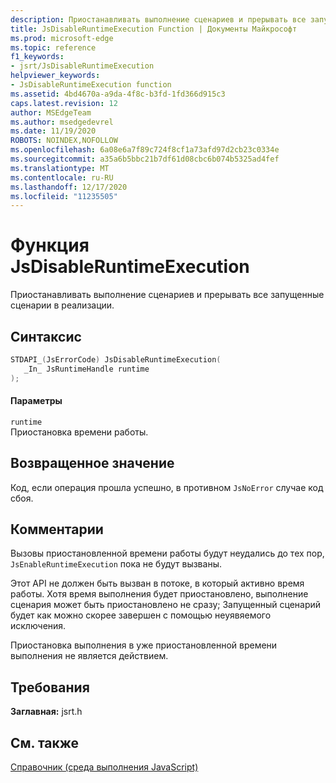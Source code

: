 ```yaml
---
description: Приостанавливать выполнение сценариев и прерывать все запущенные сценарии в реализации.
title: JsDisableRuntimeExecution Function | Документы Майкрософт
ms.prod: microsoft-edge
ms.topic: reference
f1_keywords:
- jsrt/JsDisableRuntimeExecution
helpviewer_keywords:
- JsDisableRuntimeExecution function
ms.assetid: 4bd4670a-a9da-4f8c-b3fd-1fd366d915c3
caps.latest.revision: 12
author: MSEdgeTeam
ms.author: msedgedevrel
ms.date: 11/19/2020
ROBOTS: NOINDEX,NOFOLLOW
ms.openlocfilehash: 6a08e6a7f89c724f8cf1a73afd97d2cb23c0334e
ms.sourcegitcommit: a35a6b5bbc21b7df61d08cbc6b074b5325ad4fef
ms.translationtype: MT
ms.contentlocale: ru-RU
ms.lasthandoff: 12/17/2020
ms.locfileid: "11235505"
---
```

# Функция JsDisableRuntimeExecution

Приостанавливать выполнение сценариев и прерывать все запущенные сценарии в реализации.  
  
## Синтаксис  
  
```cpp  
STDAPI_(JsErrorCode) JsDisableRuntimeExecution(  
   _In_ JsRuntimeHandle runtime  
);  
```  
  
#### Параметры  
 `runtime`  
 Приостановка времени работы.  
  
## Возвращенное значение  
 Код, если операция прошла успешно, в противном `JsNoError` случае код сбоя.  
  
## Комментарии  
 Вызовы приостановленной времени работы будут неудались до тех пор, `JsEnableRuntimeExecution` пока не будут вызваны.  
  
 Этот API не должен быть вызван в потоке, в который активно время работы. Хотя время выполнения будет приостановлено, выполнение сценария может быть приостановлено не сразу; Запущенный сценарий будет как можно скорее завершен с помощью неуявяемого исключения.  
  
 Приостановка выполнения в уже приостановленной времени выполнения не является действием.  
  
## Требования  
 **Заглавная:** jsrt.h  
  
## См. также  
 [Справочник (среда выполнения JavaScript)](../chakra-hosting/reference-javascript-runtime.md)
